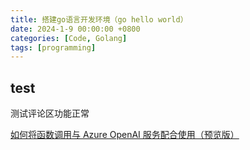 ```yaml
---
title: 搭建go语言开发环境（go hello world）
date: 2024-1-9 00:00:00 +0800
categories: [Code, Golang]
tags: [programming]
---
```


## test

测试评论区功能正常

<a href="https://learn.microsoft.com/zh-cn/azure/ai-services/openai/how-to/function-calling?tabs=python" target="_blank">如何将函数调用与 Azure OpenAI 服务配合使用（预览版）</a> <br />